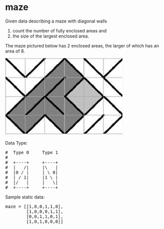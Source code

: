 # maze

Given data describing a maze with diagonal walls
<ol>
<li>count the number of fully enclosed areas and </li>
<li>the size of the largest enclosed area. </li>
</ol>
The maze pictured below has 2 enclosed areas, the larger of which has an area of 8.

![alt tag](https://github.com/marting456/maze/blob/master/docs/maze.png)

Data Type:
<pre>
#  Type 0     Type 1
# 
#  +----+     +----+
#  |   /|     |\   |
#  |0 / |     | \ 0|
#  | / 1|     |1 \ |
#  |/   |     |   \|
#  +----+     +----+
</pre>

Sample static data:
<pre>
maze = [[1,0,0,1,1,0],
        [1,0,0,0,1,1],
        [0,0,1,1,0,1],
        [1,0,1,0,0,0]]
</pre>

